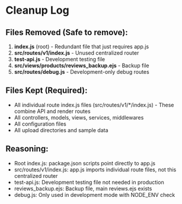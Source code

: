 # Cleanup Log

## Files Removed (Safe to remove):

1. **index.js** (root) - Redundant file that just requires app.js
2. **src/routes/v1/index.js** - Unused centralized router
3. **test-api.js** - Development testing file
4. **src/views/products/reviews_backup.ejs** - Backup file
5. **src/routes/debug.js** - Development-only debug routes

## Files Kept (Required):

- All individual route index.js files (src/routes/v1/*/index.js) - These combine API and render routes
- All controllers, models, views, services, middlewares
- All configuration files
- All upload directories and sample data

## Reasoning:

- Root index.js: package.json scripts point directly to app.js
- src/routes/v1/index.js: app.js imports individual route files, not this centralized router
- test-api.js: Development testing file not needed in production
- reviews_backup.ejs: Backup file, main reviews.ejs exists
- debug.js: Only used in development mode with NODE_ENV check